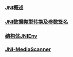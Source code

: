 ### [JNI概述](https://github.com/ningbaoqi/JNI/blob/master/README-gaishu.md)
### [JNI数据类型转换及参数签名](https://github.com/ningbaoqi/JNI/blob/master/README-zhuanhuan.md)
### [结构体JNIEnv](https://github.com/ningbaoqi/JNI/blob/master/README-jnienv.md)
### [JNI-MediaScanner](https://github.com/ningbaoqi/JNI/blob/master/README-MediaScanner.md)

